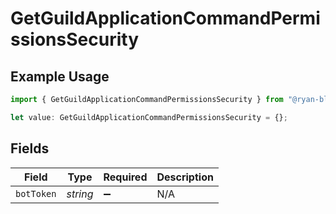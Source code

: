 # GetGuildApplicationCommandPermissionsSecurity

## Example Usage

```typescript
import { GetGuildApplicationCommandPermissionsSecurity } from "@ryan-blunden/discord/models/operations";

let value: GetGuildApplicationCommandPermissionsSecurity = {};
```

## Fields

| Field              | Type               | Required           | Description        |
| ------------------ | ------------------ | ------------------ | ------------------ |
| `botToken`         | *string*           | :heavy_minus_sign: | N/A                |